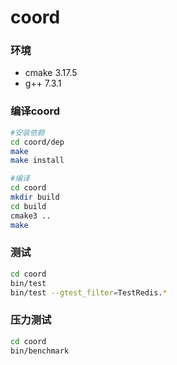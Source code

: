 # coord

### 环境
- cmake 3.17.5
- g++ 7.3.1

### 编译coord
```bash
#安装依赖
cd coord/dep
make
make install

#编译
cd coord
mkdir build
cd build
cmake3 ..
make
```

### 测试
```bash
cd coord
bin/test
bin/test --gtest_filter=TestRedis.*
```

### 压力测试
```bash
cd coord
bin/benchmark
```
